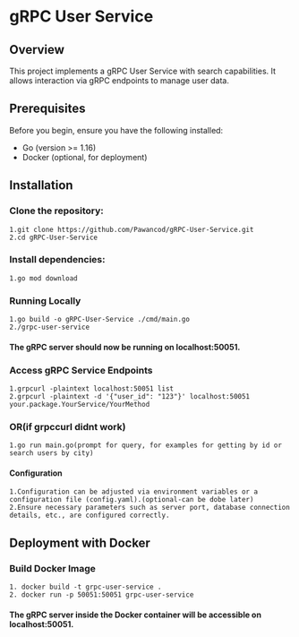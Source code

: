 # gRPC User Service

## Overview

This project implements a gRPC User Service with search capabilities. It allows interaction via gRPC endpoints to manage user data.

## Prerequisites

Before you begin, ensure you have the following installed:
- Go (version >= 1.16)
- Docker (optional, for deployment)

## Installation

### Clone the repository:

    1.git clone https://github.com/Pawancod/gRPC-User-Service.git
    2.cd gRPC-User-Service

### Install dependencies:
    1.go mod download

### Running Locally
    1.go build -o gRPC-User-Service ./cmd/main.go
    2./grpc-user-service

#### The gRPC server should now be running on localhost:50051.

### Access gRPC Service Endpoints
    1.grpcurl -plaintext localhost:50051 list
    2.grpcurl -plaintext -d '{"user_id": "123"}' localhost:50051 your.package.YourService/YourMethod
### OR(if grpccurl didnt work) 
    1.go run main.go(prompt for query, for examples for getting by id or search users by city)

#### Configuration
    1.Configuration can be adjusted via environment variables or a configuration file (config.yaml).(optional-can be dobe later)
    2.Ensure necessary parameters such as server port, database connection details, etc., are configured correctly.

## Deployment with Docker

### Build Docker Image
    1. docker build -t grpc-user-service .
    2. docker run -p 50051:50051 grpc-user-service
#### The gRPC server inside the Docker container will be accessible on localhost:50051.


